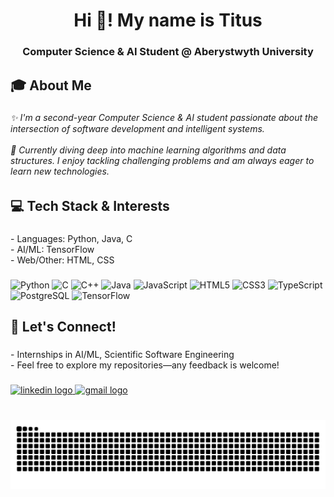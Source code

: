 <h1 align="center">Hi 👋! My name is Titus</h1>

###

<h3 align="center">Computer Science & AI Student @ Aberystwyth University</h3>

###

<h2 align="left">🎓 About Me</h2>

###

<h6 align="left">✨ I'm a second-year Computer Science & AI student passionate about the intersection of software development and intelligent systems.<br><br>🚀  Currently diving deep into machine learning algorithms and data structures. I enjoy tackling challenging problems and am always eager to learn new technologies.</h6>

###

<h2 align="left">💻 Tech Stack & Interests</h2>

###

<p align="left">- Languages: Python, Java, C<br>- AI/ML: TensorFlow<br>- Web/Other: HTML, CSS</p>

###

![Python](https://img.shields.io/badge/Python-3776AB?style=for-the-badge&logo=python&logoColor=white)
![C](https://img.shields.io/badge/C-00599C?style=for-the-badge&logo=c&logoColor=white)
![C++](https://img.shields.io/badge/C++-00599C?style=for-the-badge&logo=cplusplus&logoColor=white)
![Java](https://img.shields.io/badge/Java-ED8B00?style=for-the-badge&logo=openjdk&logoColor=white)
![JavaScript](https://img.shields.io/badge/JavaScript-F7DF1E?style=for-the-badge&logo=javascript&logoColor=black)
![HTML5](https://img.shields.io/badge/HTML5-E34F26?style=for-the-badge&logo=html5&logoColor=white)
![CSS3](https://img.shields.io/badge/CSS3-1572B6?style=for-the-badge&logo=css3&logoColor=white)
![TypeScript](https://img.shields.io/badge/TypeScript-3178C6?style=for-the-badge&logo=typescript&logoColor=white)
![PostgreSQL](https://img.shields.io/badge/PostgreSQL-4169E1?style=for-the-badge&logo=postgresql&logoColor=white)
![TensorFlow](https://img.shields.io/badge/TensorFlow-FF6F00?style=for-the-badge&logo=tensorflow&logoColor=white)



<h2 align="left">🌱 Let's Connect!</h2>

###

<p align="left">- Internships in AI/ML, Scientific Software Engineering<br>- Feel free to explore my repositories—any feedback is welcome!</p>

###

<div align="left">
  <a href="www.linkedin.com/in/titus-v-mathew" target="_blank">
    <img src="https://img.shields.io/static/v1?message=LinkedIn&logo=linkedin&label=&color=0077B5&logoColor=white&labelColor=&style=for-the-badge" height="35" alt="linkedin logo"  />
  </a>
  <a href="mathew.v.titus@gmail.com" target="_blank">
    <img src="https://img.shields.io/static/v1?message=Gmail&logo=gmail&label=&color=D14836&logoColor=white&labelColor=&style=for-the-badge" height="35" alt="gmail logo"  />
  </a>
</div>

###

<br clear="both">

<img src="https://raw.githubusercontent.com/tim18-png/tim18-png/output/snake.svg" alt="Snake animation" />

###
